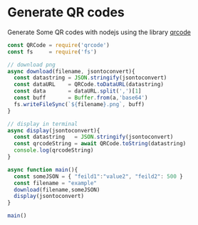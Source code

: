 # Generate QR codes
Generate Some QR codes with nodejs using the library [qrcode](https://www.npmjs.com/package/qrcode)

```javascript
const QRCode = require('qrcode')
const fs     = require('fs')

// download png
async download(filename, jsontoconvert){
  const datastring = JSON.stringify(jsontoconvert)
  const dataURL    = QRCode.toDataURL(datastring)
  const data       = dataURL.split(',')[1]
  const buff       = Buffer.from(a,'base64')
  fs.writeFileSync(`${filename}.png`, buff)
}

// display in terminal
async display(jsontoconvert){
  const datastring   = JSON.stringify(jsontoconvert)
  const qrcodeString = await QRCode.toString(datastring)
  console.log(qrcodeString)
}

async function main(){
  const someJSON = { "feild1":"value2", "feild2": 500 }
  const filename = "example"
  download(filename,someJSON)
  display(jsontoconvert)
}

main()
```
